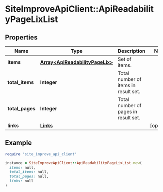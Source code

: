 # SiteImproveApiClient::ApiReadabilityPageLixList

## Properties

| Name | Type | Description | Notes |
| ---- | ---- | ----------- | ----- |
| **items** | [**Array&lt;ApiReadabilityPageLix&gt;**](ApiReadabilityPageLix.md) | Set of items. |  |
| **total_items** | **Integer** | Total number of items in result set. |  |
| **total_pages** | **Integer** | Total number of pages in result set. |  |
| **links** | [**Links**](Links.md) |  | [optional] |

## Example

```ruby
require 'site_improve_api_client'

instance = SiteImproveApiClient::ApiReadabilityPageLixList.new(
  items: null,
  total_items: null,
  total_pages: null,
  links: null
)
```

